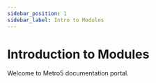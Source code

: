 ```yaml
---
sidebar_position: 1
sidebar_label: Intro to Modules
---
```


# Introduction to Modules

Welcome to Metro5 documentation portal.

